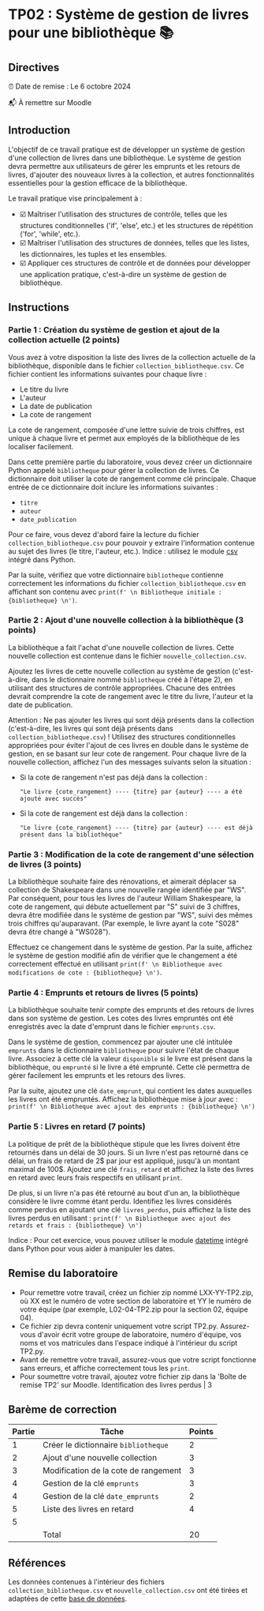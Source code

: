 # TP02 : Système de gestion de livres pour une bibliothèque :books:

## Directives
:alarm_clock: Date de remise : Le 6 octobre 2024

:mailbox_with_mail: À remettre sur Moodle

## Introduction
L'objectif de ce travail pratique est de développer un système de gestion d'une collection de livres dans une bibliothèque. Le système de gestion devra permettre aux utilisateurs de gérer les emprunts et les retours de livres, d'ajouter des nouveaux livres à la collection, et autres fonctionnalités essentielles pour la gestion efficace de la bibliothèque.

Le travail pratique vise principalement à :

- :ballot_box_with_check: Maîtriser l'utilisation des structures de contrôle, telles que les structures conditionnelles ('if', 'else', etc.) et les structures de répétition ('for', 'while', etc.).
- :ballot_box_with_check: Maîtriser l'utilisation des structures de données, telles que les listes, les dictionnaires, les tuples et les ensembles.
- :ballot_box_with_check: Appliquer ces structures de contrôle et de données pour développer une application pratique, c'est-à-dire un système de gestion de bibliothèque.

## Instructions

### Partie 1 : Création du système de gestion et ajout de la collection actuelle (2 points)
Vous avez à votre disposition la liste des livres de la collection actuelle de la bibliothèque, disponible dans le fichier `collection_bibliotheque.csv`. Ce fichier contient les informations suivantes pour chaque livre :
- Le titre du livre
- L'auteur
- La date de publication
- La cote de rangement

La cote de rangement, composée d'une lettre suivie de trois chiffres, est unique à chaque livre et permet aux employés de la bibliothèque de les localiser facilement.

Dans cette première partie du laboratoire, vous devez créer un dictionnaire Python appelé `bibliotheque` pour gérer la collection de livres. Ce dictionnaire doit utiliser la cote de rangement comme clé principale. Chaque entrée de ce dictionnaire doit inclure les informations suivantes :
- `titre`
- `auteur`
- `date_publication`

Pour ce faire, vous devez d'abord faire la lecture du fichier `collection_bibliotheque.csv` pour pouvoir y extraire l'information contenue au sujet des livres (le titre, l'auteur, etc.). Indice : utilisez le module [csv](https://python-adv-web-apps.readthedocs.io/en/latest/csv.html) intégré dans Python. 

Par la suite, vérifiez que votre dictionnaire `bibliotheque` contienne correctement les informations du fichier `collection_bibliotheque.csv` en affichant son contenu avec `print(f' \n Bibliotheque initiale : {bibliotheque} \n')`. 

### Partie 2 : Ajout d'une nouvelle collection à la bibliothèque (3 points)
La bibliothèque a fait l'achat d'une nouvelle collection de livres. Cette nouvelle collection est contenue dans le fichier `nouvelle_collection.csv`. 

Ajoutez les livres de cette nouvelle collection au système de gestion (c'est-à-dire, dans le dictionnaire nommé `bibliotheque` créé à l'étape 2), en utilisant des structures de contrôle appropriées. Chacune des entrées devrait comprendre la cote de rangement avec le titre du livre, l'auteur et la date de publication. 

Attention : Ne pas ajouter les livres qui sont déjà présents dans la collection (c'est-à-dire, les livres qui sont déjà présents dans `collection_bibliotheque.csv`) ! Utilisez des structures conditionnelles appropriées pour éviter l'ajout de ces livres en double dans le système de gestion, en se basant sur leur cote de rangement. Pour chaque livre de la nouvelle collection, affichez l'un des messages suivants selon la situation :

  - Si la cote de rangement n'est pas déjà dans la collection :
      ```
      "Le livre {cote_rangement} ---- {titre} par {auteur} ---- a été ajouté avec succès"
      ```

  - Si la cote de rangement est déjà dans la collection :
      ```
      "Le livre {cote_rangement} ---- {titre} par {auteur} ---- est déjà présent dans la bibliothèque"
      ```

### Partie 3 : Modification de la cote de rangement d'une sélection de livres (3 points)
La bibliothèque souhaite faire des rénovations, et aimerait déplacer sa collection de Shakespeare dans une nouvelle rangée identifiée par "WS". Par conséquent, pour tous les livres de l'auteur William Shakespeare, la cote de rangement, qui débute actuellement par "S" suivi de 3 chiffres, devra être modifiée dans le système de gestion par "WS", suivi des mêmes trois chiffres qu'auparavant. (Par exemple, le livre ayant la cote "S028" devra être changé à "WS028"). 

Effectuez ce changement dans le système de gestion. Par la suite, affichez le système de gestion modifié afin de vérifier que le changement a été correctement effectué en utilisant `print(f' \n Bibliotheque avec modifications de cote : {bibliotheque} \n')`. 

### Partie 4 : Emprunts et retours de livres (5 points)
La bibliothèque souhaite tenir compte des emprunts et des retours de livres dans son système de gestion. Les cotes des livres empruntés ont été enregistrés avec la date d'emprunt dans le fichier `emprunts.csv`. 

Dans le système de gestion, commencez par ajouter une clé intitulée `emprunts` dans le dictionnaire `bibliotheque` pour suivre l'état de chaque livre. Associez à cette clé la valeur `disponible` si le livre est présent dans la bibliothèque, ou `emprunté` si le livre a été emprunté. Cette clé permettra de gérer facilement les emprunts et les retours des livres.

Par la suite, ajoutez une clé `date_emprunt`, qui contient les dates auxquelles les livres ont été empruntés. Affichez la bibliothèque mise à jour avec : `print(f' \n Bibliotheque avec ajout des emprunts : {bibliotheque} \n')`

### Partie 5 : Livres en retard (7 points)
La politique de prêt de la bibliothèque stipule que les livres doivent être retournés dans un délai de 30 jours. Si un livre n'est pas retourné dans ce délai, un frais de retard de 2$ par jour est appliqué, jusqu'à un montant maximal de 100$. Ajoutez une clé `frais_retard` et affichez la liste des livres en retard avec leurs frais respectifs en utilisant `print`.

De plus, si un livre n'a pas été retourné au bout d'un an, la bibliothèque considère le livre comme étant perdu. Identifiez les livres considérés comme perdus en ajoutant une clé `livres_perdus`, puis affichez la liste des livres perdus en utilisant : `print(f' \n Bibliotheque avec ajout des retards et frais : {bibliotheque} \n')`

Indice : Pour cet exercice, vous pouvez utiliser le module [datetime](https://docs.python.org/3/library/datetime.html) intégré dans Python pour vous aider à manipuler les dates. 

## Remise du laboratoire
- Pour remettre votre travail, créez un fichier zip nommé LXX-YY-TP2.zip, où XX est le numéro de votre section de laboratoire et YY le numéro de votre équipe (par exemple, L02-04-TP2.zip pour la section 02, équipe 04).
- Ce fichier zip devra contenir uniquement votre script TP2.py. Assurez-vous d'avoir écrit votre groupe de laboratoire, numéro d'équipe, vos noms et vos matricules dans l'espace indiqué à l'intérieur du script TP2.py. 
- Avant de remettre votre travail, assurez-vous que votre script fonctionne sans erreurs, et affiche correctement tous les `print`. 
- Pour soumettre votre travail, ajoutez votre fichier zip dans la 'Boîte de remise TP2' sur Moodle. 
Identification des livres perdus      |       3  
## Barème de correction
|     Partie    |                 Tâche                 |     Points    |
| ------------- | ------------------------------------- | ------------- |
|       1       | Créer le dictionnaire `bibliotheque`  |       2       |
|       2       | Ajout d'une nouvelle collection       |       3       |
|       3       | Modification de la cote de rangement  |       3       |
|       4       | Gestion de la clé `emprunts`          |       3       |
|       4       | Gestion de la clé `date_emprunts`     |       2       |
|       5       | Liste des livres en retard            |       4       |
|       5       |      |
|               |                                Total  |       20      |


## Références
Les données contenues à l'intérieur des fichiers `collection_bibliotheque.csv` et `nouvelle_collection.csv` ont été tirées et adaptées de cette [base de données](https://github.com/zygmuntz/goodbooks-10k/tree/master). 

